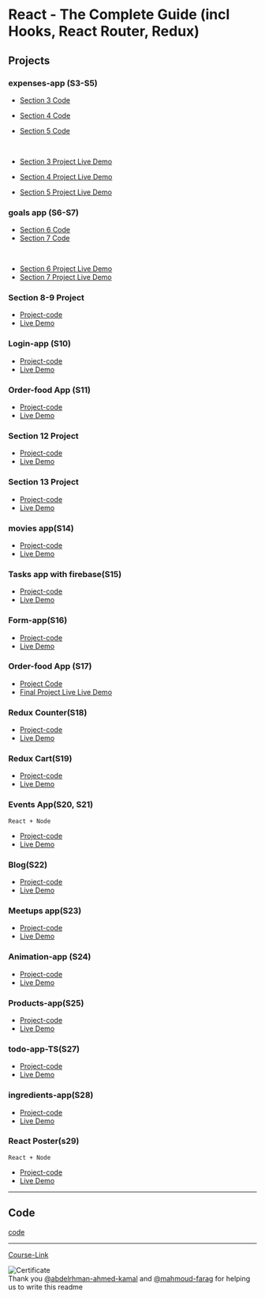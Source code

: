 # React - The Complete Guide (incl Hooks, React Router, Redux)

## Projects

### expenses-app (S3-S5)

- [Section 3 Code](./Projects/01-Expenses-app/S03-project)
- [Section 4 Code](./Projects/01-Expenses-app/S04-project/)
- [Section 5 Code](./Projects/01-Expenses-app/S05-project/)

  <br/>

- [Section 3 Project Live Demo](https://expenses-s3-gryo.netlify.app/)
- [Section 4 Project Live Demo](https://expenses-s4-gryo.netlify.app/)
- [Section 5 Project Live Demo](https://expenses-gryo.netlify.app/)

### goals app (S6-S7)

- [Section 6 Code](./Projects/02-goals-app/S06-project/)
- [Section 7 Code](./Projects/02-goals-app/S07-project/)

<br/>

- [Section 6 Project Live Demo](https://goals-app-s6-gryo.netlify.app/)
- [Section 7 Project Live Demo](https://goals-app-gryo.netlify.app/)

### Section 8-9 Project

- [Project-code](./Projects/03-section-8-9-project)
- [Live Demo](https://s9-react-gryo.netlify.app/)

### Login-app (S10)

- [Project-code](./Projects/04-Login-app-s10/)
- [Live Demo](https://login-app-gryo.netlify.app/)

### Order-food App (S11)

- [Project-code](./Projects/05-order-food-app/S11-project/)
- [Live Demo](https://food-order-s11-gryo.netlify.app/)

### Section 12 Project

- [Project-code](./Projects/06-S12-project)
- [Live Demo](https://behind-scenes-gryo.netlify.app/)

### Section 13 Project

- [Project-code](./Projects/07-S13-project)
- [Live Demo](https://s13-gryo.netlify.app/)

### movies app(S14)

- [Project-code](./Projects/08-movies-app)
- [Live Demo](https://movies-app-gryo.netlify.app/)

### Tasks app with firebase(S15)

- [Project-code](./Projects/09-task-app-firbase/)
- [Live Demo](https://task-app-gryo.netlify.app/)

### Form-app(S16)

- [Project-code](./Projects/10-form-app)
- [Live Demo](https://forms-app-gryo.netlify.app/)

### Order-food App (S17)

- [Project Code](./Projects/05-order-food-app/S17-project/)
- [Final Project Live Live Demo](https://food-order-gryo.netlify.app/)

### Redux Counter(S18)

- [Project-code](./Projects/11-redux-counter)
- [Live Demo](https://redux-counter-gryo.netlify.app/)

### Redux Cart(S19)

- [Project-code](./Projects/12-redux-cart)
- [Live Demo](https://redux-cart-gryo.netlify.app/)

### Events App(S20, S21)

`React + Node`

- [Project-code](./Projects/13-events-app)
- [Live Demo](https://events-newsletter-gryo.onrender.com/)

### Blog(S22)

- [Project-code](./Projects/14-Blog)
- [Live Demo](https://blog-s20-gryo.netlify.app/)

### Meetups app(S23)

- [Project-code](./Projects/15-meetups-app)
- [Live Demo](https://meetups-next-gryo-fgh83fv0p-ginryo0.vercel.app/)

### Animation-app (S24)

- [Project-code](./Projects/16-animation-app)
- [Live Demo](https://react-animations-gryo.netlify.app/)

### Products-app(S25)

- [Project-code](./Projects/17-Products-app)
- [Live Demo](https://fav-products-gryo.netlify.app/)

### todo-app-TS(S27)

- [Project-code](./Projects/18-todo-app-TS)
- [Live Demo](https://todo-gryo.netlify.app/)

### ingredients-app(S28)

- [Project-code](./Projects/19-ingredients-app/)
- [Live Demo](https://ingredients-gryo.netlify.app/)

### React Poster(s29)

`React + Node`

- [Project-code](./Projects/20-react-poster/)
- [Live Demo](https://react-poster-gryo.onrender.com/)

---

## Code

[code](Code)

---

[Course-Link](https://www.udemy.com/course/react-the-complete-guide-incl-redux/)<br>

![Certificate](https://via.placeholder.com/468x300?text=Certificate+Here)
<br>
Thank you [@abdelrhman-ahmed-kamal](https://github.com/Abdelrhman-ahmed-kamal) and [@mahmoud-farag](https://github.com/mahmoud-farag) for helping us to write this readme
